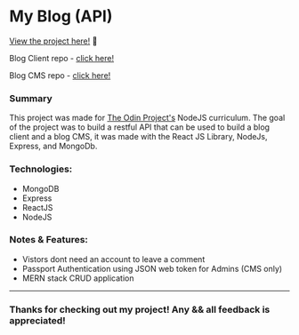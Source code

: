 # My Blog (API)

<p><a href="https://cherniakyura.github.io/blog_page_cms/" target="_blank" rel="noopener noreferrer">View the project here!</a> 👀</p>

<p>Blog Client repo - <a href="https://github.com/CherniakYura/blog_page_client" target="_blank" rel="noopener noreferrer">click here!</a></p>

<p>Blog CMS repo - <a href="https://github.com/CherniakYura/blog_page_cms" target="_blank" rel="noopener noreferrer">click here!</a></p>

<h3>Summary</h3>
<p>This project was made for <a href="https://www.theodinproject.com/paths/full-stack-javascript/courses/nodejs/lessons/blog-api" target="_blank" rel="noopener noreferrer">The Odin Project's</a> NodeJS curriculum. The goal of the project was to build a restful API that can be used to build a blog client and a blog CMS, it was made with the React JS Library, NodeJs, Express, and MongoDb.</p>
 <h3>Technologies:</h3>
  <ul>
  <li>MongoDB</li>
  <li>Express</li>
  <li>ReactJS</li>
  <li>NodeJS</li>
 </ul>

 <h3>Notes & Features:</h3>
 <ul>
  <li>Vistors dont need an account to leave a comment</li>
  <li>Passport Authentication using JSON web token for Admins (CMS only)</li>
  <li>MERN stack CRUD application</li>
 </ul>
 

---

<h3>Thanks for checking out my project! Any && all feedback is appreciated!</h3>

